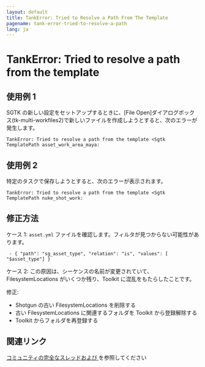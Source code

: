 ```yaml
---
layout: default
title: TankError: Tried to Resolve a Path From The Template
pagename: tank-error-tried-to-resolve-a-path
lang: ja
---
```


# TankError: Tried to resolve a path from the template

## 使用例 1

SGTK の新しい設定をセットアップするときに、[File Open]ダイアログボックス(tk-multi-workfiles2)で新しいファイルを作成しようとすると、次のエラーが発生します。

```
TankError: Tried to resolve a path from the template <Sgtk TemplatePath asset_work_area_maya:
```

## 使用例 2

特定のタスクで保存しようとすると、次のエラーが表示されます。

```
TankError: Tried to resolve a path from the template <Sgtk TemplatePath nuke_shot_work:
```


## 修正方法

ケース 1: `asset.yml` ファイルを確認します。フィルタが見つからない可能性があります。

` - { "path": "sg_asset_type", "relation": "is", "values": [ "$asset_type"] }`

ケース 2: この原因は、シーケンスの名前が変更されていて、FilesystemLocations がいくつか残り、Toolkit に混乱をもたらしたことです。

修正:

- Shotgun の古い FilesystemLocations を削除する
- 古い FilesystemLocations に関連するフォルダを Toolkit から登録解除する
- Toolkit からフォルダを再登録する


## 関連リンク

[コミュニティの完全なスレッド](https://community.shotgridsoftware.com/t/6468/10)[および ](https://community.shotgridsoftware.com/t/9686) を参照してください